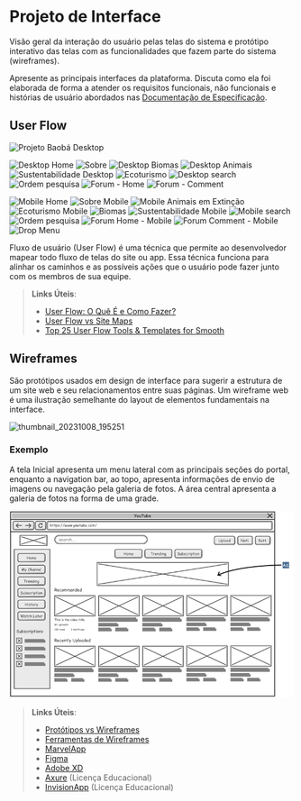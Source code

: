 
# Projeto de Interface

Visão geral da interação do usuário pelas telas do sistema e protótipo interativo das telas com as funcionalidades que fazem parte do sistema (wireframes).

 Apresente as principais interfaces da plataforma. Discuta como ela foi elaborada de forma a atender os requisitos funcionais, não funcionais e histórias de usuário abordados nas <a href="2-Especificação do Projeto.md"> Documentação de Especificação</a>.

## User Flow

![Projeto Baobá Desktop](https://github.com/ICEI-PUC-Minas-PMV-SI/pmv-si-2023-2-pe1-t1-baoba-pmv/assets/142636023/7e5015b8-0c35-4eb6-9c77-6ec7e19ad329)

![Desktop Home](https://github.com/ICEI-PUC-Minas-PMV-SI/pmv-si-2023-2-pe1-t1-baoba-pmv/assets/142636023/cefb6221-26ae-4796-9942-a28cf737eafe)
![Sobre](https://github.com/ICEI-PUC-Minas-PMV-SI/pmv-si-2023-2-pe1-t1-baoba-pmv/assets/142636023/6b138a77-7899-4621-8d0d-235a835153ba)
![Desktop Biomas](https://github.com/ICEI-PUC-Minas-PMV-SI/pmv-si-2023-2-pe1-t1-baoba-pmv/assets/142636023/c11729c2-a9d0-4a57-a70c-d42fec2234ce)
![Desktop Animais](https://github.com/ICEI-PUC-Minas-PMV-SI/pmv-si-2023-2-pe1-t1-baoba-pmv/assets/142636023/5b3defa1-aabe-4f4a-87b4-4fc5b54f642b)
![Sustentabilidade Desktop](https://github.com/ICEI-PUC-Minas-PMV-SI/pmv-si-2023-2-pe1-t1-baoba-pmv/assets/142636023/916c2ddd-9563-4087-930d-6024bb26bce8)
![Ecoturismo](https://github.com/ICEI-PUC-Minas-PMV-SI/pmv-si-2023-2-pe1-t1-baoba-pmv/assets/142636023/f41de166-8096-41c1-9be7-a83847383c59)
![Desktop search](https://github.com/ICEI-PUC-Minas-PMV-SI/pmv-si-2023-2-pe1-t1-baoba-pmv/assets/142636023/d62ee238-965b-4372-9597-fb8ba5859d81)
![Ordem pesquisa](https://github.com/ICEI-PUC-Minas-PMV-SI/pmv-si-2023-2-pe1-t1-baoba-pmv/assets/142636023/55832241-d42e-4422-82f7-4b2a1363b4dc)
![Forum - Home](https://github.com/ICEI-PUC-Minas-PMV-SI/pmv-si-2023-2-pe1-t1-baoba-pmv/assets/142636023/d4e35b7d-5c47-4af2-b83f-5cea36a220ce)
![Forum - Comment](https://github.com/ICEI-PUC-Minas-PMV-SI/pmv-si-2023-2-pe1-t1-baoba-pmv/assets/142636023/510e0f87-d5c3-455a-a879-e0bcda86c3c6)


![Mobile Home](https://github.com/ICEI-PUC-Minas-PMV-SI/pmv-si-2023-2-pe1-t1-baoba-pmv/assets/142636023/1655a7cf-7c3b-40b5-b737-e5c9a062e890)
![Sobre Mobile](https://github.com/ICEI-PUC-Minas-PMV-SI/pmv-si-2023-2-pe1-t1-baoba-pmv/assets/142636023/a975a096-cc38-40b4-8ad7-81ef26040caf)
![Mobile Animais em Extinção](https://github.com/ICEI-PUC-Minas-PMV-SI/pmv-si-2023-2-pe1-t1-baoba-pmv/assets/142636023/de75a354-039a-4029-9eb7-c0b92ce10eb1)
![Ecoturismo Mobile](https://github.com/ICEI-PUC-Minas-PMV-SI/pmv-si-2023-2-pe1-t1-baoba-pmv/assets/142636023/dd51b2a2-0168-4ee0-840a-bb50f7851050)
![Biomas](https://github.com/ICEI-PUC-Minas-PMV-SI/pmv-si-2023-2-pe1-t1-baoba-pmv/assets/142636023/f55bca4b-68a4-40de-949e-317bb3140793)
![Sustentabilidade Mobile](https://github.com/ICEI-PUC-Minas-PMV-SI/pmv-si-2023-2-pe1-t1-baoba-pmv/assets/142636023/63d680d6-b863-4168-9dda-ac6c818601ef)
![Mobile search](https://github.com/ICEI-PUC-Minas-PMV-SI/pmv-si-2023-2-pe1-t1-baoba-pmv/assets/142636023/1ebc9f61-dc7d-49c7-96da-eccf9f473ea3)
![Ordem pesquisa](https://github.com/ICEI-PUC-Minas-PMV-SI/pmv-si-2023-2-pe1-t1-baoba-pmv/assets/142636023/94093111-1b40-47fb-bd61-aaf5cdc7988c)
![Forum Home - Mobile](https://github.com/ICEI-PUC-Minas-PMV-SI/pmv-si-2023-2-pe1-t1-baoba-pmv/assets/142636023/18ee413f-b740-467c-bb58-836f4eb0c77e)
![Forum Comment - Mobile](https://github.com/ICEI-PUC-Minas-PMV-SI/pmv-si-2023-2-pe1-t1-baoba-pmv/assets/142636023/2fe64e1e-4f14-49a1-b5fd-b2bd7cd1927b)
![Drop Menu](https://github.com/ICEI-PUC-Minas-PMV-SI/pmv-si-2023-2-pe1-t1-baoba-pmv/assets/142636023/8b599d84-ac4e-4202-9647-261521dfe0e9)

Fluxo de usuário (User Flow) é uma técnica que permite ao desenvolvedor mapear todo fluxo de telas do site ou app. Essa técnica funciona para alinhar os caminhos e as possíveis ações que o usuário pode fazer junto com os membros de sua equipe.

> **Links Úteis**:
> - [User Flow: O Quê É e Como Fazer?](https://medium.com/7bits/fluxo-de-usu%C3%A1rio-user-flow-o-que-%C3%A9-como-fazer-79d965872534)
> - [User Flow vs Site Maps](http://designr.com.br/sitemap-e-user-flow-quais-as-diferencas-e-quando-usar-cada-um/)
> - [Top 25 User Flow Tools & Templates for Smooth](https://www.mockplus.com/blog/post/user-flow-tools)


## Wireframes

São protótipos usados em design de interface para sugerir a estrutura de um site web e seu relacionamentos entre suas páginas. Um wireframe web é uma ilustração semelhante do layout de elementos fundamentais na interface.

![thumbnail_20231008_195251](https://github.com/ICEI-PUC-Minas-PMV-SI/pmv-si-2023-2-pe1-t1-baoba-pmv/assets/142636023/6ed8c631-9cb6-4801-b29c-9c8828b76249)


### Exemplo

A tela Inicial apresenta um menu lateral com as principais seções do portal, enquanto a navigation bar, ao topo, apresenta informações de envio de imagens ou navegação pela galeria de fotos. A área central apresenta a galeria de fotos na forma de uma grade.

![Exemplo de Wireframe](img/wireframe-example.png)

 
> **Links Úteis**:
> - [Protótipos vs Wireframes](https://www.nngroup.com/videos/prototypes-vs-wireframes-ux-projects/)
> - [Ferramentas de Wireframes](https://rockcontent.com/blog/wireframes/)
> - [MarvelApp](https://marvelapp.com/developers/documentation/tutorials/)
> - [Figma](https://www.figma.com/)
> - [Adobe XD](https://www.adobe.com/br/products/xd.html#scroll)
> - [Axure](https://www.axure.com/edu) (Licença Educacional)
> - [InvisionApp](https://www.invisionapp.com/) (Licença Educacional)

